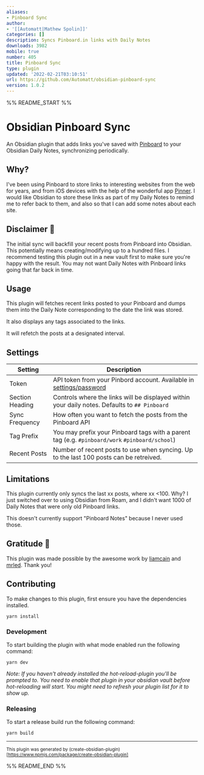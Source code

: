 ```yaml
---
aliases:
- Pinboard Sync
author:
- '[[Automatt|Mathew Spolin]]'
categories: []
description: Syncs Pinboard.in links with Daily Notes
downloads: 3982
mobile: true
number: 405
title: Pinboard Sync
type: plugin
updated: '2022-02-21T03:10:51'
url: https://github.com/Automatt/obsidian-pinboard-sync
version: 1.0.2
---
```


%% README_START %%

# Obsidian Pinboard Sync

An Obsidian plugin that adds links you've saved with [Pinboard](http://Pinboard.in) to your Obsidian Daily Notes, synchronizing periodically.

## Why?

I've been using Pinboard to store links to interesting websites from the web for years, and from iOS devices with the help of the wonderful app [Pinner](http://pinnerapp.net).  I would like Obsidian to store these links as part of my Daily Notes to remind me to refer back to them, and also so that I can add some notes about each site.

## Disclaimer 🚨

The initial sync will backfill your recent posts from Pinboard into Obsidian. This potentially means creating/modifying up to a hundred files. I recommend testing this plugin out in a new vault first to make sure you're happy with the result.  You may not want Daily Notes with Pinboard links going that far back in time.

## Usage

This plugin will fetches recent links posted to your Pinboard and dumps them into the Daily Note corresponding to the date the link was stored.

It also displays any tags associated to the links.

It will refetch the posts at a designated interval.

## Settings

| Setting         | Description                                                                                      |
| --------------- | ------------------------------------------------------------------------------------------------ |
| Token           | API token from your Pinbord account.  Available in [settings/password](https://pinboard.in/settings/password)|
| Section Heading | Controls where the links will be displayed within your daily notes. Defaults to `## Pinboard`    |
| Sync Frequency  | How often you want to fetch the posts from the Pinboard API                                      |
| Tag Prefix      | You may prefix your Pinboard tags with a parent tag (e.g. `#pinboard/work` `#pinboard/school`)   |
| Recent Posts    | Number of recent posts to use when syncing.  Up to the last 100 posts can be retreived.           |


## Limitations

This plugin currently only syncs the last xx posts, where xx <100.  Why?  I just switched over to using Obsidian from Roam, and I didn't want 1000 of Daily Notes that were only old Pinboard links.

This doesn't currently support "Pinboard Notes" because I never used those.

## Gratitude 🙏

This plugin was made possible by the awesome work by [liamcain](https://github.com/liamcain/obsidian-things-logbook) and [mrled](https://github.com/mrled/pinboardtool).  Thank you!


## Contributing

To make changes to this plugin, first ensure you have the dependencies installed.

```
yarn install
```

### Development

To start building the plugin with what mode enabled run the following command:

```
yarn dev
```

_Note: If you haven't already installed the hot-reload-plugin you'll be prompted to. You need to enable that plugin in your obsidian vault before hot-reloading will start. You might need to refresh your plugin list for it to show up._

### Releasing

To start a release build run the following command:

```
yarn build
```

---

<sub>This plugin was generated by (create-obsidian-plugin)[https://www.npmjs.com/package/create-obsidian-plugin]</sub>


%% README_END %%
